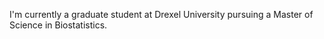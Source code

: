 I'm currently a graduate student at Drexel University pursuing a Master of Science in Biostatistics.

<!--
**kdmoore610/kdmoore610** is a ✨ _special_ ✨ repository because its `README.md` (this file) appears on your GitHub profile.


